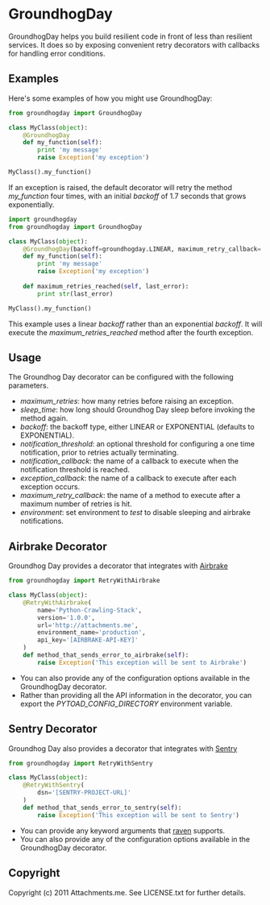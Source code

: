 GroundhogDay
============

GroundhogDay helps you build resilient code in front of less than resilient services. It does so by exposing convenient retry decorators with callbacks for handling error conditions.

Examples
--------

Here's some examples of how you might use GroundhogDay:

```python
from groundhogday import GroundhogDay

class MyClass(object):
	@GroundhogDay
	def my_function(self):
		print 'my message'
		raise Exception('my exception')

MyClass().my_function()
```

If an exception is raised, the default decorator will retry the method _my_function_ four times, with an initial _backoff_ of 1.7 seconds that grows exponentially.

```python
import groundhogday
from groundhogday import GroundhogDay

class MyClass(object):
	@GroundhogDay(backoff=groundhogday.LINEAR, maximum_retry_callback='maximum_retries_reached')
	def my_function(self):
		print 'my message'
		raise Exception('my exception')
	
	def maximum_retries_reached(self, last_error):
		print str(last_error)

MyClass().my_function()
```

This example uses a linear _backoff_ rather than an exponential _backoff_. It will execute the _maximum\_retries\_reached_ method after the fourth exception.

Usage
-----

The Groundhog Day decorator can be configured with the following parameters.

* _maximum_retries_: how many retries before raising an exception.
* _sleep\_time_: how long should Groundhog Day sleep before invoking the method again.
* _backoff_: the backoff type, either LINEAR or EXPONENTIAL (defaults to EXPONENTIAL).
* _notification\_threshold_: an optional threshold for configuring a one time notification, prior to retries actually terminating.
* _notification\_callback_: the name of a callback to execute when the notification threshold is reached.
* _exception\_callback_: the name of a callback to execute after each exception occurs.
* _maximum\_retry\_callback_: the name of a method to execute after a maximum number of retries is hit.
* _environment_: set environment to _test_ to disable sleeping and airbrake notifications.

Airbrake Decorator
------------------

Groundhog Day provides a decorator that integrates with [Airbrake](http://attachmentsme.airbrake.io/)

```python
from groundhogday import RetryWithAirbrake

class MyClass(object):
	@RetryWithAirbrake(
		name='Python-Crawling-Stack',
		version='1.0.0',
		url='http://attachments.me',
		environment_name='production',
		api_key='[AIRBRAKE-API-KEY]'
	)
	def method_that_sends_error_to_airbrake(self):
		raise Exception('This exception will be sent to Airbrake')
```

* You can also provide any of the configuration options available in the GroundhogDay decorator.
* Rather than providing all the API information in the decorator, you can export the _PYTOAD\_CONFIG\_DIRECTORY_ environment variable.

Sentry Decorator
----------------

Groundhog Day also provides a decorator that integrates with [Sentry](https://www.getsentry.com)

```python
from groundhogday import RetryWithSentry

class MyClass(object):
	@RetryWithSentry(
		dsn='[SENTRY-PROJECT-URL]'
	)
	def method_that_sends_error_to_sentry(self):
		raise Exception('This exception will be sent to Sentry')
```
* You can provide any keyword arguments that [raven](https://github.com/dcramer/raven) supports.
* You can also provide any of the configuration options available in the GroundhogDay decorator.

Copyright
---------

Copyright (c) 2011 Attachments.me. See LICENSE.txt for further details.
